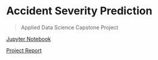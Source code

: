 # Accident Severity Prediction

> Applied Data Science Capstone Project

[Jupyter Notebook](https://github.com/qayyumkhanma/Coursera_Capstone/blob/main/Accident_Severity_Prediction_Notebook.ipynb)

[Project Report](https://github.com/qayyumkhanma/Coursera_Capstone/raw/main/Accident_Severity_Prediction_Report.pdf)
